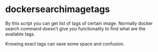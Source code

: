 # dockersearchimagetags
By this script you can get list of tags of certain image. Normally docker search command doesn't give you functionality to find what are the available tags.

Knowing exact tags can save some space and confusion.
